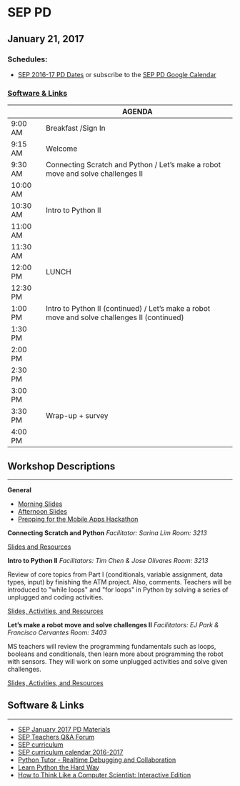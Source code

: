# SEP PD
## January 21, 2017

### Schedules:
* [SEP 2016-17 PD Dates](https://drive.google.com/open?id=1scIhCYFxiCcKbgI1CG4HbLP8kZ7sSzzJVxxi3erTzkc) or subscribe to the [SEP PD Google Calendar](https://calendar.google.com/calendar/embed?src=strongschools.nyc_p8ub77g79n2k4f4ufi238pjh6k%40group.calendar.google.com&ctz=America/New_York) 

### [Software & Links](#links)

|| AGENDA
| ------| ------------- |
| 9:00 AM |Breakfast /Sign In
9:15 AM |Welcome
9:30 AM |Connecting Scratch and Python / Let’s make a robot move and solve challenges II
10:00 AM |
10:30 AM |Intro to Python II
11:00 AM |
11:30 AM | 
12:00 PM |LUNCH
12:30 PM |
1:00 PM |Intro to Python II (continued) / Let’s make a robot move and solve challenges II (continued)
1:30 PM |
2:00 PM |
2:30 PM |
3:00 PM |
3:30 PM |Wrap-up + survey
4:00 PM |

## Workshop Descriptions
***
**General**

* [Morning Slides](https://drive.google.com/open?id=0B3omYkYPfQ0ycVpKdmt3Tm82MTg)
* [Afternoon Slides](https://drive.google.com/open?id=0B3omYkYPfQ0yQVBTY1k3T3ViajQ)
* [Prepping for the Mobile Apps Hackathon](https://drive.google.com/open?id=0B3omYkYPfQ0yR2lGTUQ4SXpYODA)

**Connecting Scratch and Python**
*Facilitator: Sarina Lim*
*Room: 3213*

[Slides and Resources](https://drive.google.com/drive/folders/0B3omYkYPfQ0ybkJzT1dKT3pqWnc?usp=sharing)

**Intro to Python II**
*Facilitators: Tim Chen & Jose Olivares*
*Room: 3213*

Review of core topics from Part I (conditionals, variable assignment, data types, input) by finishing the ATM project.  Also, comments. Teachers will be introduced to "while loops" and "for loops" in Python by solving a series of unplugged and coding activities.

[Slides, Activities, and Resources](https://drive.google.com/drive/folders/0B3omYkYPfQ0yZzFrWTdremg0V1E?usp=sharing)

**Let’s make a robot move and solve challenges II**
*Facilitators: EJ Park & Francisco Cervantes*
*Room: 3403*

MS teachers will review the programming fundamentals such as loops, booleans and conditionals, then learn more about programming the robot with sensors. They will work on some unplugged activities and solve given challenges.

[Slides, Activities, and Resources](https://drive.google.com/open?id=0B3omYkYPfQ0yOUNXMTQwejh3bGs)

## <a name="links">Software & Links</a>
***
* [SEP January 2017 PD Materials](https://drive.google.com/drive/folders/0B3omYkYPfQ0yZlFiR3hvYzBzd1U?usp=sharing)
* [SEP Teachers Q&A Forum](http://tinyurl.com/septeachers)
* [SEP curriculum](https://drive.google.com/open?id=0B8D2ft9M8qQCamQwZGpJMEU2TEk)
* [SEP curriculum calendar 2016-2017](https://docs.google.com/a/strongschools.nyc/document/d/10a8UPH6-v-aoAXGVo1c68VapsTHkJXgzROd6vStX6ZU/edit?usp=sharing)
* [Python Tutor - Realtime Debugging and Collaboration](http://pythontutor.com/)
* [Learn Python the Hard Way](https://learnpythonthehardway.org/book/)
* [How to Think Like a Computer Scientist: Interactive Edition](http://interactivepython.org/courselib/static/thinkcspy/index.html)
